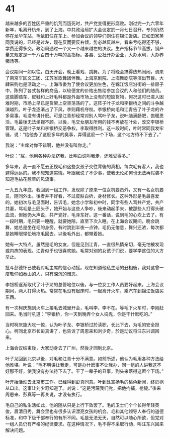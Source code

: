 # 41

越来越多的百姓因严重的饥荒而饿死时，共产党变得更形腐败。刚过完一九六零年新年，毛离开杭州，到了上海。中共政治局扩大会议定於一月七日召开。专列仍然停在龙华车站，毛依旧住在车上。参加会议的领导们则住在锦江饭店。正如田家英同我说的，已经是过左，现在反而要反右倾，势必越反越左，看来亏吃得还不够，学费还得多交。政治局通过一个又一个越来越左的决议。生产指标节节高拔，钢产量又规定是一千八百四十万吨的高指标。各县、公社开办企业，大办水利，大办养猪场等。

会议期间一如以往，白天开会，晚上看戏、跳舞。为了将晚会搞得热热闹闹，调来了南京军区文工团、江苏省歌舞团伴舞。上海京剧院、上海舞剧院等演出节目。大肆采购也是活动之一。上海市委为了使会议更加生色，在锦江饭店沿街的一排房子中，陈列了各式各样的商品，以较便宜的价格出售给参加会议的人和他们的随员。这些脚踏车、皮鞋和上好毛料都是外面市场上没有的短缺货物，何况这时已进入困难时期，市场上早已是货架上空空荡荡的了。这阵子叶子龙和李银桥之间的斗争越演越烈。叶子龙逐渐占了下风，李则藉机夺权。李银桥向毛和江青告了叶子龙的许多臭事。毛没有讲什麽。可是江青却经常对别人骂叶子龙，说叶脑满肠肥，饱暖思淫。毛最後无法坐视不顾。以後，毛交女朋友所用的钱不再放在叶处，改交李银桥管理。这是叶子龙和李银桥交恶争权，李取得胜利。这一段时间，叶时常同我发牢骚，说：“给他办了这麽多年的臭事，弄得这麽一个下场，这个地方待不下去了。”

我说：“主席对你不错啊，他并没有叫你走。”

叶说：“屁，他用各种办法挤我，比明白说叫我走，还难受得多。”

多年来，我一直不愿去正视毛和这些女孩子交往背後的真相。每次毛有客人，我也避得远远的。我不想知道实情。叶跟我说了不少事，使我无论如何也无法再假装不知道毛拈花惹草的风流事。

一九五九年底，我回到一组工作，发现除了原来一位女机要员外，又有一名女机要员，随同外出。後者并不好看，不过皮肤白析，身材修长。这种外形是毛最喜爱的。她初次与毛见面时，告诉毛，她念小学和初中时，同学有些人骂共产党，共产共妻，骂毛是土匪头子，她开始与这些人争吵，後来动起手来，被那些人打得头破血流，但她仍大声说，共产党好，毛泽东好。这一番话，说到毛的心坎上去了。有一段时期，毛只要一睡醒，就要她陪，直至下次入睡。在上海会议期间，晚会跳舞，她总是坐在毛的身旁。有时跳到半夜一点钟，毛仍无倦意，舞兴还浓，每次都是她睡眼惺忪地拖毛回去。以後毛外出，都带着她。

她有一大特点，虽然是毛的女友，但是见到江青，一直很热情亲切，毫无怕被发现或内疚的表现。江青似乎也很喜欢她。毛常对别的女孩子们说，要学学这位的大方举止。

批斗彭德怀已使我对毛主席的信心动摇。现在知道他私生活的丑相後，我对这曾一度敬仰如泰山的人，只有深沉的憎恶。

李银桥逐渐取代了叶子龙的总管地位以後，与一位女工作人员要好起来。上海会议期间，两人打得火热。常常在毛没有起床时，一起离开火车，乘汽车到锦江饭店买东西。

有一次柯庆施到火车上接毛去城里开会，毛叫李，李不在。等毛下火车时，李刚赶回来。毛当时吼道：“李银桥，你一天到晚弄个女人捣鬼，你是干什麽吃的。”

当时柯庆施大吃一惊，认为叶子龙、李银桥过於渎职，长此下去，为毛的安全担心。柯同北京市长彭真讲了，也告诉了周恩来和刘少奇，於是动议将汪东兴调回来。

上海会议结束後，大家动身去了广州，然後才回到北京。

叶子龙回到北京以後，对毛和江青十分不满意。如前所述，他认为毛用各种方法给他难堪。叶说：“毛不明讲让我走，可是办什麽事不让我办，同一组的人讲我这不好那不好，使我没有办法待下去了。干了一辈子的丑事，到头来落得这麽个下场。”

叶开始活动去北京市工作。已经得到彭真同意。叶到处宣扬毛的桃色新闻，终於祸从口出。这事让刘少奇知道了。刘说：“这是污蔑我们党，把他拘捕，枪毙。”後来周恩来、彭真等一再关说，才没有执行。

毛自己的私生活如此，他的随从只是上行下效罢了。毛的卫士们个个长得年轻英俊，眉清目秀，舞会里也有很多认识漂亮女孩的机会。毛和其他领导人奉行的道德标准，和中下级干部奉行的有所不同。毛是无法无天，自然可以随心所欲，但党对一组人员仍有严格的纪律要求。在这种情况下，毛不得不采取行动，叫汪东兴回来解决问题。
